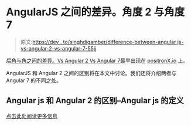 # AngularJS 之间的差异。角度 2 与角度 7

> 原文:[https://dev . to/singhdigamber/difference-between-angular js-vs-angular-2-vs-angular-7-55jj](https://dev.to/singhdigamber/difference-between-angularjs-vs-angular-2-vs-angular-7-55jj)

后[角与角之间的差异。Vs Angular 2 Vs Angular 7](https://www.positronx.io/difference-between-angularjs-vs-angular-2-vs-angular-7/)最早出现在 [positronX.io](https://www.positronx.io) 上。

AngularJS 和 Angular 2 之间的区别将在本文中讨论。我们还将介绍两者与 Angular 7 的不同之处。

## Angular js 和 Angular 2 的区别–Angular js 的定义

[点击此处阅读更多信息](https://www.positronx.io/difference-between-angularjs-vs-angular-2-vs-angular-7/)